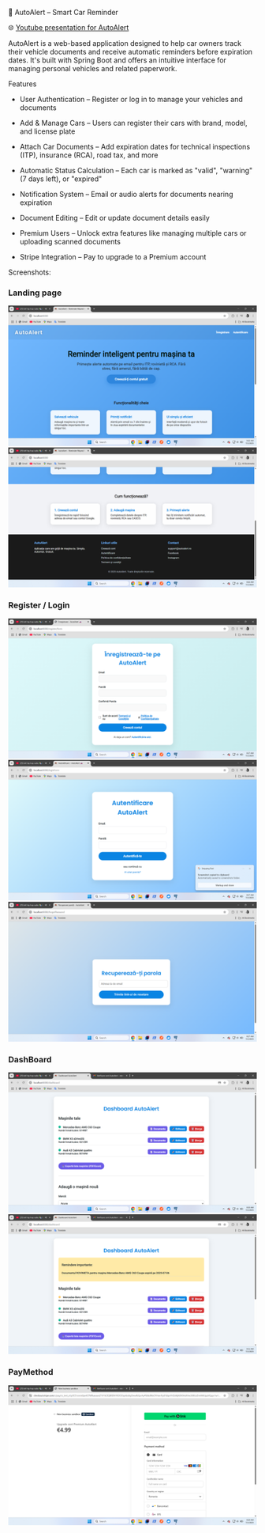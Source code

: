 🚗 AutoAlert – Smart Car Reminder 

🌐 [Youtube presentation for AutoAlert](https://www.youtube.com/watch?v=8v7vW4NLC3g&t=1s)

AutoAlert is a web-based application designed to help car owners track their vehicle documents and receive automatic reminders before expiration dates. It's built with Spring Boot and offers an intuitive interface for managing personal vehicles and related paperwork.

Features

- User Authentication – Register or log in to manage your vehicles and documents

- Add & Manage Cars – Users can register their cars with brand, model, and license plate

- Attach Car Documents – Add expiration dates for technical inspections (ITP), insurance (RCA), road tax, and more

- Automatic Status Calculation – Each car is marked as "valid", "warning" (7 days left), or "expired"

- Notification System – Email or audio alerts for documents nearing expiration

- Document Editing – Edit or update document details easily

- Premium Users – Unlock extra features like managing multiple cars or uploading scanned documents

- Stripe Integration – Pay to upgrade to a Premium account

Screenshots:

### Landing page
![Landing page - variantă 1](screenshots/homepage.png)   
![Landing page - variantă 2](screenshots/homepage2.png)

### Register / Login
![Register](screenshots/register.png)  
![Login](screenshots/login.png)
![Email verified1](screenshots/passwordreset.png)

### DashBoard
![Dashboard page - varianta 1](screenshots/dashboard.png)
![Dashboard page - varianta 2](screenshots/dashboard2.png)  

### PayMethod
![PayStripe](screenshots/stripepay.png)




